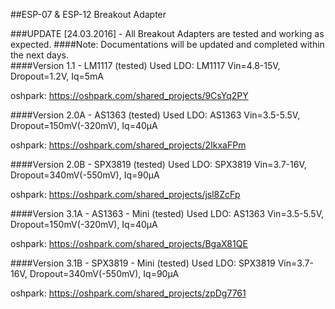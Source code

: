 ##ESP-07 & ESP-12 Breakout Adapter

###UPDATE [24.03.2016] - All Breakout Adapters are tested and working as expected. 
####Note: Documentations will be updated and completed within the next days.
<br />
####Version 1.1 - LM1117 (tested)
Used LDO: LM1117
Vin=4.8-15V, Dropout=1.2V, Iq=5mA

oshpark: https://oshpark.com/shared_projects/9CsYq2PY

####Version 2.0A - AS1363 (tested)
Used LDO: AS1363
Vin=3.5-5.5V, Dropout=150mV(-320mV), Iq=40µA

oshpark: https://oshpark.com/shared_projects/2IkxaFPm

####Version 2.0B - SPX3819 (tested)
Used LDO: SPX3819 
Vin=3.7-16V, Dropout=340mV(-550mV), Iq=90µA

oshpark: https://oshpark.com/shared_projects/jsl8ZcFp

####Version 3.1A - AS1363 - Mini (tested)
Used LDO: AS1363
Vin=3.5-5.5V, Dropout=150mV(-320mV), Iq=40µA

oshpark: https://oshpark.com/shared_projects/BgaX81QE

####Version 3.1B - SPX3819 - Mini (tested)
Used LDO: SPX3819 
Vin=3.7-16V, Dropout=340mV(-550mV), Iq=90µA

oshpark: https://oshpark.com/shared_projects/zpDg7761
